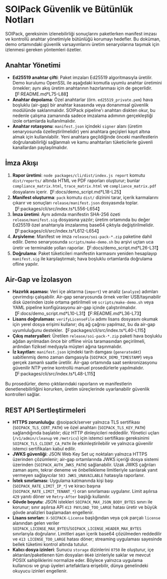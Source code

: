 # SOIPack Güvenlik ve Bütünlük Notları

SOIPack, gereksinim izlenebilirliği sonuçlarını paketlerken manifest imzası ve kontrollü anahtar yönetimiyle bütünlüğü korumayı hedefler. Bu doküman, demo ortamındaki güvenlik varsayımlarını üretim senaryolarına taşımak için izlenmesi gereken yöntemleri özetler.

## Anahtar Yönetimi

- **Ed25519 anahtar çifti**: Paket imzaları Ed25519 algoritmasıyla üretilir. Demo kurulumu OpenSSL ile aşağıdaki komutla uyumlu anahtar üretimini örnekler; aynı akış üretim anahtarının hazırlanması için de geçerlidir.【F:README.md†L75-L88】
- **Anahtar depolama**: Özel anahtarlar (örn. `ed25519_private.pem`) hava boşluklu (air-gap) bir anahtar kasasında veya donanımsal güvenlik modülünde saklanmalıdır. SOIPack pipeline'ı anahtarı diskten okur, bu nedenle çalışma zamanında sadece imzalama adımının gerçekleştiği izole ortamlarda kullanılmalıdır.
- **Anahtar rotasyonu**: `manifest.json` içindeki `signer` alanı (üretim senaryosunda özelleştirilmelidir) yeni anahtara geçişleri kayıt altına almak için kullanılabilir. Yeni anahtara geçildiğinde önceki manifestlerin doğrulanabilirliği sağlanmalı ve kamu anahtarları tüketicilerle güvenli kanallardan paylaşılmalıdır.

## İmza Akışı

1. **Rapor üretimi**: `node packages/cli/dist/index.js report` komutu `dist/reports/` altında HTML ve PDF raporları oluşturur; bunlar `compliance_matrix.html`, `trace_matrix.html` ve `compliance_matrix.pdf` dosyalarını içerir.【F:docs/demo_script.md†L18-L25】
2. **Manifest oluşturma**: `pack` komutu `dist/` dizinini tarar, içerik karmalarını çıkarır ve sonuçları `release/manifest.json` dosyasında toplar.【F:packages/cli/src/index.ts†L556-L654】
3. **İmza üretimi**: Aynı adımda manifestin SHA-256 özeti `release/manifest.sig` dosyasına yazılır; üretim ortamında bu değer Ed25519 özel anahtarıyla imzalanmış base64 çıktıyla değiştirilmelidir.【F:packages/cli/src/index.ts†L612-L654】
4. **Arşivleme**: Manifest ve imza `release/soi-pack-*.zip` paketine dahil edilir. Demo senaryosunda `scripts/make-demo.sh` bu arşivi uçtan uca üretir ve terminalde yolları raporlar.【F:docs/demo_script.md†L26-L31】
5. **Doğrulama**: Paket tüketicileri manifestin karmasını yeniden hesaplayıp `manifest.sig` ile karşılaştırmalı; hava boşluklu ortamlarda doğrulama ofline yapılır.

## Air-Gap ve İzolasyon

- **Hazırlık aşaması**: Veri içe aktarma (`import`) ve analiz (`analyze`) adımları çevrimdışı çalışabilir. Air-gap senaryosunda örnek veriler USB/taşınabilir disk üzerinden izole ortama getirilmeli ve `scripts/make-demo.sh` veya YAML pipeline konfigürasyonu air-gap içinde çalıştırılmalıdır.【F:docs/demo_script.md†L10-L31】【F:README.md†L36-L73】
- **Lisans doğrulaması**: `verifyLicenseFile` adımı lisans dosyasını okumak için yerel dosya erişimi kullanır; dış ağ çağrısı yapılmaz, bu da air-gap uyumluluğunu destekler.【F:packages/cli/src/index.ts†L40-L115】
- **Çıkış materyalleri**: Üretilen `release/soi-pack-*.zip` paketi hava boşluklu ağdan ayrılmadan önce bir offline virüs taramasından geçirilmeli, ardından fiziksel medyayla müşteri ağına taşınmalıdır.
- **İz kayıtları**: `manifest.json` içindeki tarih damgası (`generatedAt`) sabitlenmiş demo zaman damgasıyla (`SOIPACK_DEMO_TIMESTAMP`) veya gerçek zamanlı saatle üretilir. Air-gap ortamında saat senkronizasyonu güvenilir NTP yerine kontrollü manuel prosedürlerle yapılmalıdır.【F:packages/cli/src/index.ts†L48-L115】

Bu prosedürler, demo çıktılarındaki raporların ve manifestlerin denetlenebilirliğini korurken, üretim süreçlerinde uyarlanabilir güvenlik kontrolleri sağlar.

## REST API Sertleştirmeleri

- **HTTPS zorunluluğu**: @soipack/server yalnızca TLS sertifikası (`SOIPACK_TLS_CERT_PATH`) ve özel anahtarı (`SOIPACK_TLS_KEY_PATH`) sağlandığında başlatılır; düz HTTP dinleyicileri reddedilir. Yönetici uçları (`/v1/admin/cleanup` ve `/metrics`) için istemci sertifikası gereksinimi `SOIPACK_TLS_CLIENT_CA_PATH` ile etkinleştirilebilir ve yalnızca güvenilir istemci sertifikaları kabul edilir.
- **JWKS güvenliği**: JSON Web Key Set uç noktaları yalnızca HTTPS üzerinden çözümlenir; air-gap ortamlarında JWKS içeriği dosya sistemi üzerinden (`SOIPACK_AUTH_JWKS_PATH`) sağlanabilir. Uzak JWKS çağrıları zaman aşımı, tekrar deneme ve önbellekleme limitleriyle sarılarak yanıt vermeyen sağlayıcılar `503 JWKS_UNAVAILABLE` hatasıyla raporlanır.
- **İstek sınırlaması**: Uygulama katmanında kişi başı (`SOIPACK_RATE_LIMIT_IP_*`) ve kiracı başına (`SOIPACK_RATE_LIMIT_TENANT_*`) oran sınırlaması uygulanır. Limit aşılırsa `429` yanıtı döner ve `Retry-After` başlığı kullanılır.
- **Gövde boyutu**: JSON istekleri `SOIPACK_MAX_JSON_BODY_BYTES` sınırı ile korunur; sınır aşılırsa API `413 PAYLOAD_TOO_LARGE` hatası üretir ve büyük gövde analizleri başlamadan engellenir.
- **Lisans sınırları**: `X-SOIPACK-License` başlığından veya çok parçalı `license` alanından gelen veriler `SOIPACK_LICENSE_MAX_BYTES`/`SOIPACK_LICENSE_HEADER_MAX_BYTES` sınırlarıyla doğrulanır. Limitleri aşan içerik base64 çözülmeden reddedilir ve `413 LICENSE_TOO_LARGE` hatası döner; streaming uygulaması sayesinde bellek tüketimi kontrol altında tutulur.
- **Kalıcı dosya izinleri**: Sunucu `storage` dizinlerini `0750` ile oluşturur, içe aktarılan/paketlenen tüm dosyaları `0640` izinleriyle saklar ve mevcut POSIX sahipliklerini normalize eder. Böylece yalnızca uygulama kullanıcısı ve grup üyeleri artefaktlara erişebilir, dünya genelindeki okuyucu izinleri engellenir.
